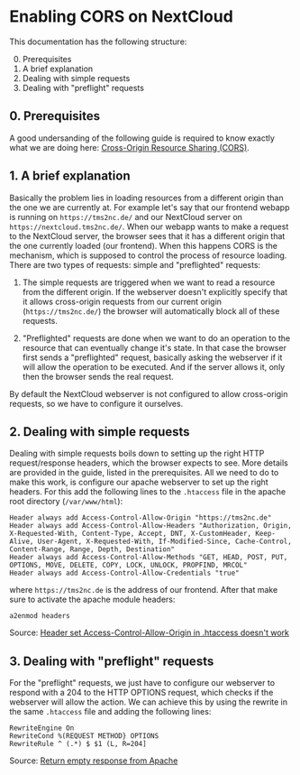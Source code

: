 # Enabling CORS on NextCloud

This documentation has the following structure:

0. Prerequisites
1. A brief explanation
2. Dealing with simple requests
3. Dealing with "preflight" requests

## 0. Prerequisites

A good undersanding of the following guide is required to know exactly what we are doing here: [Cross-Origin Resource Sharing (CORS)](https://developer.mozilla.org/en-US/docs/Web/HTTP/CORS).

## 1. A brief explanation

Basically the problem lies in loading resources from a different origin than the one we are currently at. For example let's say that our frontend webapp is running on `https://tms2nc.de/` and our NextCloud server on `https://nextcloud.tms2nc.de/`. When our webapp wants to make a request to the NextCloud server, the browser sees that it has a different origin that the one currently loaded (our frontend). When this happens CORS is the mechanism, which is supposed to control the process of resource loading. There are two types of requests: simple and "preflighted" requests:

1. The simple requests are triggered when we want to read a resource from the different origin. If the webserver doesn't explicitly specify that it allows cross-origin requests from our current origin (`https://tms2nc.de/`) the browser will automatically block all of these requests.

2. "Preflighted" requests are done when we want to do an operation to the resource that can eventually change it's state. In that case the browser first sends a "preflighted" request, basically asking the webserver if it will allow the operation to be executed. And if the server allows it, only then the browser sends the real request.

By default the NextCloud webserver is not configured to allow cross-origin requests, so we have to configure it ourselves.

## 2. Dealing with simple requests

Dealing with simple requests boils down to setting up the right HTTP request/response headers, which the browser expects to see. More details are provided in the guide, listed in the prerequisites. All we need to do to make this work, is configure our apache webserver to set up the right headers. For this add the following lines to the `.htaccess` file in the apache root directory (`/var/www/html`):

```
Header always add Access-Control-Allow-Origin "https://tms2nc.de"
Header always add Access-Control-Allow-Headers "Authorization, Origin, X-Requested-With, Content-Type, Accept, DNT, X-CustomHeader, Keep-Alive, User-Agent, X-Requested-With, If-Modified-Since, Cache-Control, Content-Range, Range, Depth, Destination"
Header always add Access-Control-Allow-Methods "GET, HEAD, POST, PUT, OPTIONS, MOVE, DELETE, COPY, LOCK, UNLOCK, PROPFIND, MRCOL"
Header always add Access-Control-Allow-Credentials "true"
```

where `https://tms2nc.de` is the address of our frontend. After that make sure to activate the apache module headers:

```
a2enmod headers
```

Source: [Header set Access-Control-Allow-Origin in .htaccess doesn't work](https://stackoverflow.com/questions/10640596/header-set-access-control-allow-origin-in-htaccess-doesnt-work/11691776#11691776)

## 3. Dealing with "preflight" requests
 
 For the "preflight" requests, we just have to configure our webserver to respond with a 204 to the HTTP OPTIONS request, which checks if the webserver will allow the action. We can achieve this by using the rewrite in the same `.htaccess` file and adding the following lines:

```
RewriteEngine On
RewriteCond %(REQUEST METHOD} OPTIONS
RewriteRule ^ (.*) $ $1 (L, R=204]
```

Source: [Return empty response from Apache](https://stackoverflow.com/questions/27703871/return-empty-response-from-apache/)
